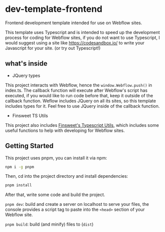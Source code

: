 # dev-template-frontend

Frontend development template intended for use on Webflow sites.

This template uses Typescript and is intended to speed up the development process for coding for Webflow sites, if you do not want to use Typescript, I would suggest using a site like https://codesandbox.io/ to write your Javascript for your site. (or try out Typescript!)

## what's inside

-   JQuery types

This project interacts with Webflow, hence the `window.Webflow.push()` in index.ts. The callback function will execute after Webflow's script has executed, if you would like to run code before that, keep it outside of the callback function. Weflow includes JQuery on all its sites, so this template includes types for it. Feel free to use JQuery inside of the callback function.

-   Finsweet TS Utils

This project also includes [Finsweet's Typescript Utils](https://github.com/finsweet/ts-utils), which includes some useful functions to help with developing for Webflow sites.

## Getting Started

This project uses pnpm, you can install it via npm:

```bash
npm i -g pnpm
```

Then, cd into the project directory and install dependencies:

```bash
pnpm install
```

After that, write some code and build the project.

`pnpm dev`: build and create a server on localhost to serve your files, the console provides a script tag to paste into the `<head>` section of your Webflow site.

`pnpm build`: build (and minify) files to (`dist`)

